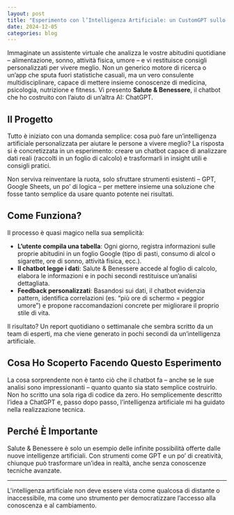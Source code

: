 ```yaml
---
layout: post
title: "Esperimento con l’Intelligenza Artificiale: un CustomGPT sullo stile di vita"
date: 2024-12-05
categories: blog
---
```


Immaginate un assistente virtuale che analizza le vostre abitudini quotidiane – alimentazione, sonno, attività fisica, umore – e vi restituisce consigli personalizzati per vivere meglio. Non un generico motore di ricerca o un’app che sputa fuori statistiche casuali, ma un vero consulente multidisciplinare, capace di mettere insieme conoscenze di medicina, psicologia, nutrizione e fitness. Vi presento **Salute & Benessere**, il chatbot che ho costruito con l’aiuto di un’altra AI: ChatGPT.

## Il Progetto
Tutto è iniziato con una domanda semplice: cosa può fare un’intelligenza artificiale personalizzata per aiutare le persone a vivere meglio? La risposta si è concretizzata in un esperimento: creare un chatbot capace di analizzare dati reali (raccolti in un foglio di calcolo) e trasformarli in insight utili e consigli pratici.

Non serviva reinventare la ruota, solo sfruttare strumenti esistenti – GPT, Google Sheets, un po’ di logica – per mettere insieme una soluzione che fosse tanto semplice da usare quanto potente nei risultati.

## Come Funziona?
Il processo è quasi magico nella sua semplicità:

- **L’utente compila una tabella**: Ogni giorno, registra informazioni sulle proprie abitudini in un foglio Google (tipo di pasti, consumo di alcol o sigarette, ore di sonno, attività fisica, ecc.).
- **Il chatbot legge i dati**: Salute & Benessere accede al foglio di calcolo, elabora le informazioni e in pochi secondi restituisce un’analisi dettagliata.
- **Feedback personalizzati**: Basandosi sui dati, il chatbot evidenzia pattern, identifica correlazioni (es. “più ore di schermo = peggior umore”) e propone raccomandazioni concrete per migliorare il proprio stile di vita.

Il risultato? Un report quotidiano o settimanale che sembra scritto da un team di esperti, ma che viene generato in pochi secondi da un’intelligenza artificiale.

## Cosa Ho Scoperto Facendo Questo Esperimento
La cosa sorprendente non è tanto ciò che il chatbot fa – anche se le sue analisi sono impressionanti – quanto quanto sia stato semplice costruirlo. Non ho scritto una sola riga di codice da zero. Ho semplicemente descritto l’idea a ChatGPT e, passo dopo passo, l’intelligenza artificiale mi ha guidato nella realizzazione tecnica.

## Perché È Importante
Salute & Benessere è solo un esempio delle infinite possibilità offerte dalle nuove intelligenze artificiali. Con strumenti come GPT e un po’ di creatività, chiunque può trasformare un’idea in realtà, anche senza conoscenze tecniche avanzate.

---

L'intelligenza artificiale non deve essere vista come qualcosa di distante o inaccessibile, ma come uno strumento per democratizzare l’accesso alla conoscenza e al cambiamento.
